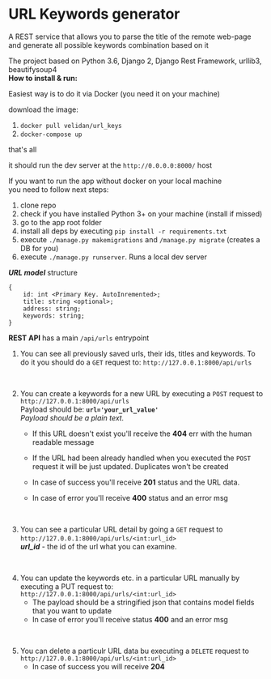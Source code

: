 # URL Keywords generator
A REST service that allows you to parse the title of the remote web-page and generate all possible keywords combination based on it

The project based on Python 3.6, Django 2, Django Rest Framework, urllib3, beautifysoup4
<br />
**How to install & run:**

Easiest way is to do it via Docker (you need it on your machine)

download the image:
1) `docker pull velidan/url_keys`
2) `docker-compose up`
   
that's all


it should run the dev server at the `http://0.0.0.0:8000/` host

If you want to run the app without docker on your local machine <br />
you need to follow next steps: <br />

1) clone repo
2) check if you have installed Python 3+ on your machine (install if missed)
3) go to the app root folder
4) install all deps by executing `pip install -r requirements.txt`
5) execute `./manage.py makemigrations` and `/manage.py migrate` (creates a DB for you)
6) execute `./manage.py runserver`. Runs a local dev server


**_URL model_** structure
~~~
{
    id: int <Primary Key. AutoInremented>;
    title: string <optional>;
    address: string;
    keywords: string;
}
~~~

**REST API** has a main `/api/urls` entrypoint  

1) You can see all previously saved urls, their ids, titles and keywords.
   To do it you should do a `GET` request to: `http://127.0.0.1:8000/api/urls`

<br />

2) You can create a keywords for a new URL by executing a `POST` request to `http://127.0.0.1:8000/api/urls`<br />
   Payload should be: **`url='your_url_value'`**<br />
   _Payload should be a plain text._
   <br />

   - If this URL doesn't exist you'll receive the **404** err with the human readable message

   - If the URL had been already handled when you executed the `POST` request it will be just updated. Duplicates won't be created

   - In case of success you'll receive **201** status and the URL data.

   - In case of error you'll receive **400** status and an error msg
<br />

3) You can see a particular URL detail by going a `GET` request to
   `http://127.0.0.1:8000/api/urls/<int:url_id>`<br />
   **_url_id_** - the id of the url what you can examine.

<br />

4) You can update the keywords etc. in a particular URL manually by executing a PUT request to:
`http://127.0.0.1:8000/api/urls/<int:url_id>`
   - The payload should be a stringified json that contains model fields that you want to update <br />
   - In case of error you'll receive status **400** and an error msg

<br />

5) You can delete a particulr URL data bu executing a `DELETE` request to
`http://127.0.0.1:8000/api/urls/<int:url_id>`
   - In case of success you will receive **204**


